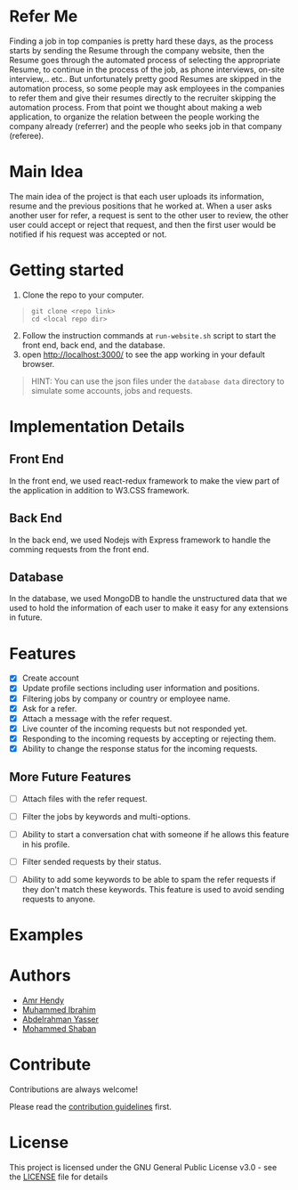 # Refer Me

Finding a job in top companies is pretty hard these days, as the process starts by sending the Resume through the company website, then the Resume goes through the automated process of selecting the appropriate Resume, to continue in the process of the job, as phone interviews, on-site interview,.. etc.. But unfortunately pretty good Resumes are skipped in the automation process, so some people may ask employees in the companies to refer them and give their resumes directly to the recruiter skipping the automation process. From that point we thought about making a web application, to organize the relation between the people working the company already (referrer) and the people who seeks job in that company (referee).

# Main Idea

The main idea of the project is that each user uploads its information, resume and the previous positions that he worked at. When a user asks another user for refer, a request is sent to the other user to review, the other user could accept or reject that request, and then the first user would be notified if his request was accepted or not. 

# Getting started
1. Clone the repo to your computer.
>```
>git clone <repo link>
>cd <local repo dir>
>```
2. Follow the instruction commands at `run-website.sh` script to start the front end, back end, and the database.<br>
3. open [http://localhost:3000/](http://localhost:3000/) to see the app working in your default browser.<br>

>HINT: You can use the json files under the `database data` directory to simulate some accounts, jobs and requests.


# Implementation Details

## Front End

In the front end, we used react-redux framework to make the view part of the application in addition to W3.CSS framework.

## Back End

In the back end, we used Nodejs with Express framework to handle the comming requests from the front end.

## Database

In the database, we used MongoDB to handle the unstructured data that we used to hold the information of each user to make it easy for any extensions in future.

# Features
- [x] Create account
- [x] Update profile sections including user information and positions.
- [x] Filtering jobs by company or country or employee name.
- [x] Ask for a refer.
- [x] Attach a message with the refer request.
- [x] Live counter of the incoming requests but not responded yet.
- [x] Responding to the incoming requests by accepting or rejecting them.
- [x] Ability to change the response status for the incoming requests.
## More Future Features
- [ ] Attach files with the refer request.
- [ ] Filter the jobs by keywords and multi-options.
- [ ] Ability to start a conversation chat with someone if he allows this feature in his profile.
- [ ] Filter sended requests by their status.
- [ ] Ability to add some keywords to be able to spam the refer requests if they don't match these keywords. This feature is used to avoid sending requests to anyone.


# Examples


# Authors

* [Amr Hendy](https://github.com/AmrHendy)
* [Muhammed Ibrahim](https://github.com/MuhammedKhamis)
* [Abdelrahman Yasser](https://github.com/Abdelrhman-Yasser)
* [Mohammed Shaban](https://github.com/mohamed-shaapan)


# Contribute

Contributions are always welcome!

Please read the [contribution guidelines](contributing.md) first.


# License

This project is licensed under the GNU General Public License v3.0 - see the [LICENSE](LICENSE) file for details

